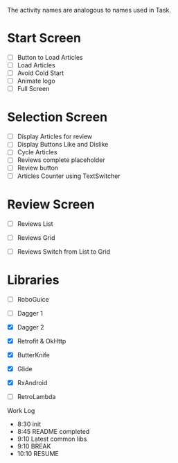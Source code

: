 
The activity names are analogous to names used in Task.

# Start Screen

- [ ] Button to Load Articles
- [ ] Load Articles
- [ ] Avoid Cold Start
- [ ] Animate logo
- [ ] Full Screen

# Selection Screen

- [ ] Display Articles for review
- [ ] Display Buttons Like and Dislike
- [ ] Cycle Articles
- [ ] Reviews complete placeholder
- [ ] Review button
- [ ] Articles Counter using TextSwitcher

# Review Screen

- [ ] Reviews List
- [ ] Reviews Grid
- [ ] Reviews Switch from List to Grid


# Libraries
- [ ] RoboGuice
- [ ] Dagger 1
- [X] Dagger 2
- [X] Retrofit & OkHttp
- [X] ButterKnife
- [X] Glide
- [X] RxAndroid
- [ ] RetroLambda



Work Log

- 8:30 init
- 8:45 README completed
- 9:10 Latest common libs
- 9:10 BREAK
- 10:10 RESUME
